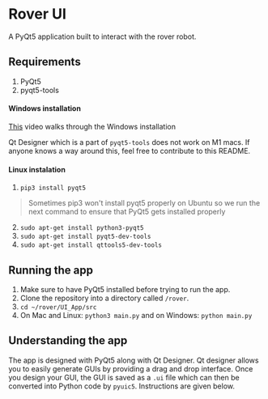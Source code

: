 # Rover UI
A PyQt5 application built to interact with the rover robot.

## Requirements
1. PyQt5
2. pyqt5-tools

#### Windows installation
[This](https://www.youtube.com/watch?v=kxSuHyQfStA) video walks through the Windows installation

Qt Designer which is a part of `pyqt5-tools` does not work on M1 macs. If anyone knows a way around this, feel free to contribute to this README.

#### Linux instalation
1. `pip3 install pyqt5`
> Sometimes pip3 won't install pyqt5 properly on Ubuntu so we run the next command to ensure that PyQt5 gets installed properly

2. `sudo apt-get install python3-pyqt5`  
3. `sudo apt-get install pyqt5-dev-tools`
4. `sudo apt-get install qttools5-dev-tools`

## Running the app
1. Make sure to have PyQt5 installed before trying to run the app.
2. Clone the repository into a directory called `/rover`.
3. `cd ~/rover/UI_App/src`
4. On Mac and Linux: `python3 main.py` and on Windows: `python main.py`

## Understanding the app
The app is designed with PyQt5 along with Qt Designer. Qt designer allows you to easily generate GUIs by providing a drag and drop interface. Once you design your GUI, the GUI is saved as a `.ui` file which can then be converted into Python code by `pyuic5`. Instructions are given below.

## 